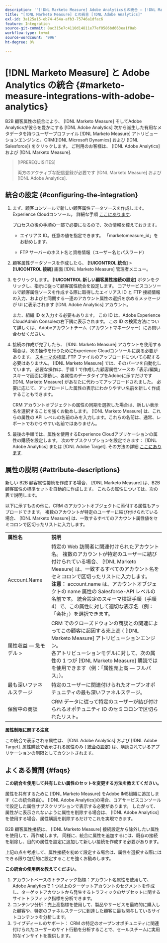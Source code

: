 ```yaml
---
description: '"[!DNL Marketo Measure] Adobe Analyticsとの統合 — [!DNL Marketo Measure]  — 製品ドキュメント»'
title: "[!DNL Marketo Measure] との統合 [!DNL Adobe Analytics]"
exl-id: 3a125a15-eb74-454a-afb3-75746a1dfac6
feature: Integration
source-git-commit: 8ac315e7c4110d14811e77ef0586bd663ea1f8ab
workflow-type: tm+mt
source-wordcount: '996'
ht-degree: 0%

---
```


# [!DNL Marketo Measure] と Adobe Analytics の統合 {#marketo-measure-integrations-with-adobe-analytics}

B2B 顧客属性の統合により、 [!DNL Marketo Measure] そしてAdobe Analyticsが彼らを豊かにする [!DNL Adobe Analytics] 次から派生した有用なメタデータを持つユーザープロファイル [!DNL Marketo Measure] アトリビューションエンジンと、CRM([!DNL Microsoft Dynamics] および [!DNL Salesforce]) をクリックします。 ご利用のお客様は、 [!DNL Adobe Analytics] および [!DNL Marketo Measure].

>[!PREREQUISITES]
>
>両方のアクティブな配信登録が必要です [!DNL Marketo Measure] および [!DNL Adobe Analytics].

## 統合の設定 {#configuring-the-integration}

1. まず、顧客コンソールで新しい顧客属性データソースを作成します。Experience Cloudコンソール。 詳細な手順 [ここにあります](https://docs.adobe.com/content/help/en/core-services/interface/customer-attributes/t-crs-usecase.html).

   プロセスの後の手順の一部で必要になるので、次の情報を控えておきます。

   * エイリアス ID。任意の値を指定できます。 「marketomeasure_id」をお勧めします。

   * FTP サーバーのホスト名と資格情報（ユーザー名とパスワード）

1. 顧客属性データソースを作成したら、 **[!UICONTROL 統合]** > **[!UICONTROL 接続]** 画面 [!DNL Marketo Measure] 管理者メニュー。

1. をクリックします。 **[!UICONTROL 新しい顧客属性接続の設定]** ボタンをクリックし、指示に従って顧客属性統合を設定します。 コアサービスコンソールで顧客属性ソースを作成する際に取得したエイリアス ID と FTP 接続情報の入力、およびと同期する一連のアカウント属性の選択を求めるメッセージが UI に表示されます [!DNL Adobe Analytics] アカウント。

   また、組織 ID を入力する必要もあります。 この ID は、Adobe Experience CloudAdmin Consoleの右下隅に表示されます。 この ID の検索方法について詳しくは、Adobeアカウントチーム（アカウントマネージャー）にお問い合わせください。

1. 接続の作成が完了したら、 [!DNL Marketo Measure] アカウントを使用する場合は、次の操作を行うためにExperience Cloudコンソールに戻る必要があります。 [スキーマの検証](https://docs.adobe.com/content/help/en/core-services/interface/customer-attributes/validate-schema.html). FTP ファイルのアップロードについて心配する必要はありません。 [!DNL Marketo Measure] では、そのパーツを自動化しています。 必要な操作は、手順 1 で作成した顧客属性ソースの「表示/編集」スキーマ画面に移動し、各属性のデータタイプをAdobeに示すだけです [!DNL Marketo Measure] があなたに代わってアップロードされました。 必要に応じて、アップロードした属性の表示にわかりやすい名前を新しく作成することもできます。

   CRM アカウントオブジェクトの属性の同期を選択した場合は、新しい表示名を選択することを強くお勧めします。 [!DNL Marketo Measure] は、これらの属性の API レベルの名前のみを入力します。これらの名前は、通常、レポートでわかりやすい名前ではありません。

1. 最後の手順では、属性を使用するExperience Cloudアプリケーションの属性の購読を設定します。  次のサブスクリプションを設定できます： [!DNL Adobe Analytics] または [!DNL Adobe Target].  その方法の詳細 [ここにあります](https://docs.adobe.com/content/help/en/core-services/interface/customer-attributes/subscription.html).

## 属性の説明 {#attribute-descriptions}

新しい B2B 顧客属性接続を作成する場合、 [!DNL Marketo Measure] は、B2B 顧客属性の標準セットを自動的に作成します。 これらの属性については、次の表で説明します。

以下に示すものの他に、CRM のアカウントオブジェクトに添付する属性もアップロードできます。 複数のアカウントが特定のユーザーに結び付けられている場合、 [!DNL Marketo Measure] は、一致するすべてのアカウント属性値をセミコロンで区切ったリストに入力します。

<table> 
 <colgroup> 
  <col> 
  <col> 
 </colgroup> 
 <tbody> 
  <tr> 
   <td><b>属性名</b></td> 
   <td><b>説明</b></td>
  </tr> 
  <tr> 
   <td>Account.Name</td> 
   <td>特定の Web 訪問者に関連付けられたアカウント名。 複数のアカウントが特定のユーザーに結び付けられている場合、 [!DNL Marketo Measure] は、一致するすべてのアカウント名をセミコロンで区切ったリストに入力します。<br/>
   <strong>注意：</strong> account.name は、アカウントオブジェクトの name 属性の Salesforce-API レベルの名前です。 統合設定のスキーマ検証手順（手順 4）で、この属性に対して適切な表示名（例：「会社」）を選択できます。</td>
  </tr>
  <tr> 
   <td>属性収益 — 急モデル &gt;</td> 
   <td>CRM でのクローズドウォンの商談との関連によってこの顧客に起因する売上高 ( [!DNL Marketo Measure] アトリビューションエンジン。<br/>
   各アトリビューションモデルに対して、次の属性の 1 つが [!DNL Marketo Measure] 購読ではを使用できます（例：「属性売上高 — フルパス」）。</td>
  </tr>
  <tr> 
   <td>最も深いファネルステージ</td> 
   <td>特定のユーザーに関連付けられたオープンオポチュニティの最も深いファネルステージ。</td>
  </tr>
  <tr> 
   <td>保留中の商談</td> 
   <td>CRM データに従って特定のユーザーが結び付けられるオポチュニティ ID のセミコロンで区切られたリスト。</td>
  </tr> 
 </tbody> 
</table>

**属性制限に関する注意**

この統合で表示される属性は、 [!DNL Adobe Analytics] および [!DNL Adobe Target]. 属性購読で表示される属性のみ ( [統合の設定](#configuring-the-integration)) は、購読されているアプリケーションの制限としてカウントされます。

## よくある質問 {#faqs}

**この統合を使用して共有したい属性のセットを変更する方法を教えてください。**

属性を共有するために [!DNL Marketo Measure] をAdobe IMS組織に追加します（この統合経由）。 [!DNL Adobe Analytics]の場合、コアサービスコンソールで設定した属性サブスクリプションで表示する必要があります。 したがって、属性がに表示されないように属性を削除する場合は、 [!DNL Adobe Analytics]を使用する場合、属性購読を削除するだけでこれを実現できます。

B2B 顧客属性接続は、 [!DNL Marketo Measure] 接続設定から除外したい属性を使用して、再作成します。 同様に、統合に属性を追加するには、既存の接続を削除し、目的の属性を設定に追加して新しい接続を作成する必要があります。

上記の点を考慮して、属性接続を初めて設定する場合は、属性を選択する際にはできる限り包括的に設定することを強くお勧めします。

**この統合の使用例を教えてください。**

1. アカウントベースのトラフィック指標：アカウント名属性を使用して、Adobe Analyticsで 1 つ以上のターゲットアカウントのセグメントを作成し、ターゲットアカウントから発生するトラフィックのサブセットに関するサイトトラフィック指標を分析できます。
1. コンテンツ分析：売上高指標を使用して、製品やサービスを最終的に購入した顧客や、特定のファネルステージに到達した顧客に最も関与しているサイトコンテンツを分析します。
1. ライブディールのサポート： CRM の特定のオープンオポチュニティに関連付けられたユーザーのサイト行動を分析することで、セールスチームに実用的なインサイトを提供します。
